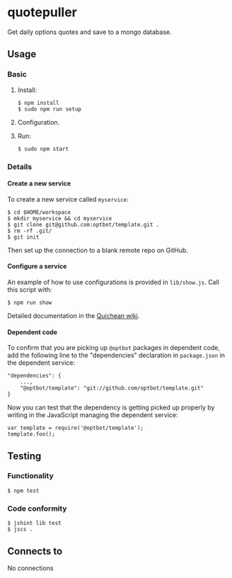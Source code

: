 quotepuller
===
Get daily options quotes and save to a mongo database.

Usage
---
### Basic
1.  Install:
    
        $ npm install
        $ sudo npm run setup

1.  Configuration. 

2.  Run:

        $ sudo npm start
       
### Details
#### Create a new service
To create a new service called `myservice`:

    $ cd $HOME/workspace
    $ mkdir myservice && cd myservice
    $ git clone git@github.com:optbot/template.git .
    $ rm -rf .git/
    $ git init

Then set up the connection to a blank remote repo on GitHub.

#### Configure a service
An example of how to use configurations is provided in `lib/show.js`.
Call this script with:

    $ npm run show

Detailed documentation in the [Quichean wiki](http://quichean.wikidot.com/wiki:configuring-services).

#### Dependent code
To confirm that you are picking up `@optbot` packages in
dependent code, add the following line to the "dependencies"
declaration in `package.json` in the dependent service:

    "dependencies": {
        ...,
        "@optbot/template": "git://github.com/optbot/template.git"
    }

Now you can test that the dependency is getting picked up properly
by writing in the JavaScript managing the dependent service:

    var template = require('@optbot/template');
    template.foo();

Testing
---
### Functionality
    $ npm test

### Code conformity
    $ jshint lib test
    $ jscs .

Connects to
---
No connections
